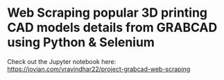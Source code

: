 # Web Scraping popular 3D printing CAD models details from GRABCAD using Python &amp; Selenium


Check out the Jupyter notebook here: https://jovian.com/vravindhar22/project-grabcad-web-scraping





